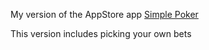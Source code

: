My version of the AppStore app <a href="https://itunes.apple.com/us/app/simple-poker-free-five-card/id662656898?mt=8">Simple Poker</a>

This version includes picking your own bets